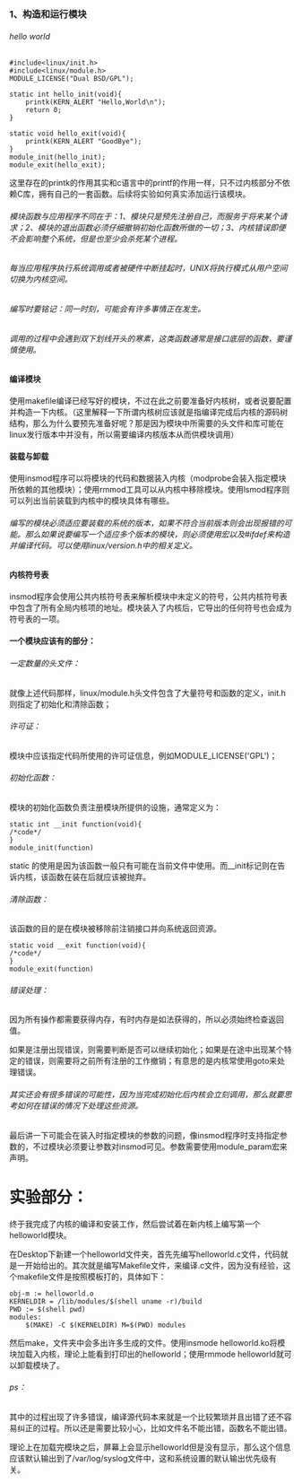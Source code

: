 ### 1、构造和运行模块

###### hello world

```
#include<linux/init.h>
#include<linux/module.h>
MODULE_LICENSE("Dual BSD/GPL");

static int hello_init(void){
	printk(KERN_ALERT "Hello,World\n");
	return 0;
}

static void hello_exit(void){
	printk(KERN_ALERT "GoodBye");
}
module_init(hello_init);
module_exit(hello_exit);
```

这里存在的printk的作用其实和c语言中的printf的作用一样，只不过内核部分不依赖C库，拥有自己的一套函数。后续将实验如何真实添加运行该模块。

###### 模块函数与应用程序不同在于：1、模块只是预先注册自己，而服务于将来某个请求；2、模块的退出函数必须仔细撤销初始化函数所做的一切；3、内核错误即便不会影响整个系统，但是也至少会杀死某个进程。

###### 每当应用程序执行系统调用或者被硬件中断挂起时，UNIX将执行模式从用户空间切换为内核空间。

###### 编写时要铭记：同一时刻，可能会有许多事情正在发生。

###### 调用的过程中会遇到双下划线开头的寒素，这类函数通常是接口底层的函数，要谨慎使用。

#### 

#### 编译模块

使用makefile编译已经写好的模块，不过在此之前要准备好内核树，或者说要配置并构造一下内核。（这里解释一下所谓内核树应该就是指编译完成后内核的源码树结构，那么为什么要预先准备好呢？那是因为模块中所需要的头文件和库可能在linux发行版本中并没有，所以需要编译内核版本从而供模块调用）

#### 装载与卸载

使用insmod程序可以将模块的代码和数据装入内核（modprobe会装入指定模块所依赖的其他模块）；使用rmmod工具可以从内核中移除模块。使用lsmod程序则可以列出当前装载到内核中的模块具体有哪些。

###### 编写的模块必须适应要装载的系统的版本，如果不符合当前版本则会出现报错的可能。那么如果说要编写一个适应多个版本的模块，则必须使用宏以及#ifdef来构造并编译代码。可以使用linux/version.h中的相关定义。



####  内核符号表

insmod程序会使用公共内核符号表来解析模块中未定义的符号，公共内核符号表中包含了所有全局内核项的地址。模块装入了内核后，它导出的任何符号也会成为符号表的一项。



#### 一个模块应该有的部分：

###### 一定数量的头文件：

就像上述代码那样，linux/module.h头文件包含了大量符号和函数的定义，init.h则指定了初始化和清除函数；

###### 许可证：

模块中应该指定代码所使用的许可证信息，例如MODULE_LICENSE('GPL')；

###### 初始化函数：

模块的初始化函数负责注册模块所提供的设施，通常定义为：

```
static int __init function(void){
/*code*/
}
module_init(function)
```

static 的使用是因为该函数一般只有可能在当前文件中使用。而__init标记则在告诉内核，该函数在装在后就应该被抛弃。

###### 清除函数：

该函数的目的是在模块被移除前注销接口并向系统返回资源。

```
static void __exit function(void){
/*code*/
}
module_exit(function)
```

###### 错误处理：

因为所有操作都需要获得内存，有时内存是如法获得的，所以必须始终检查返回值。

如果是注册出现错误，则需要判断是否可以继续初始化；如果是在途中出现某个特定的错误，则需要将之前所有注册的工作撤销；有意思的是内核常使用goto来处理错误。

###### 其实还会有很多错误的可能性，因为当完成初始化后内核会立刻调用，那么就要思考如何在错误的情况下处理这些资源。

最后讲一下可能会在装入时指定模块的参数的问题，像insmod程序时支持指定参数的，不过模块必须要让参数对insmod可见。参数需要使用module_param宏来声明。

# 

# 实验部分：

终于我完成了内核的编译和安装工作，然后尝试着在新内核上编写第一个helloworld模块。

在Desktop下新建一个helloworld文件夹，首先先编写helloworld.c文件，代码就是一开始给出的。其次就是编写Makefile文件，来编译.c文件，因为没有经验，这个makefile文件是按照模板打的，具体如下：

```
obj-m := helloworld.o
KERNELDIR = /lib/modules/$(shell uname -r)/build
PWD := $(shell pwd)
modules:
	$(MAKE) -C $(KERNELDIR) M=$(PWD) modules
```

然后make，文件夹中会多出许多生成的文件。使用insmode helloworld.ko将模块加载入内核，理论上能看到打印出的helloworld；使用rmmode helloworld就可以卸载模块了。

###### ps：

其中的过程出现了许多错误，编译源代码本来就是一个比较繁琐并且出错了还不容易纠正的过程。所以还是需要比较小心，比如文件名不能出错，函数名不能出错。

理论上在加载完模块之后，屏幕上会显示helloworld但是没有显示，那么这个信息应该默认输出到了/var/log/syslog文件中，这和系统设置的默认输出优先级有关。